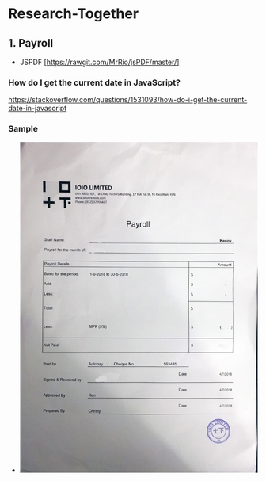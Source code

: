 # Research-Together

## 1. Payroll
* JSPDF [https://rawgit.com/MrRio/jsPDF/master/]

### How do I get the current date in JavaScript?
https://stackoverflow.com/questions/1531093/how-do-i-get-the-current-date-in-javascript

### Sample
* ![alt text](https://github.com/ioio-creative/Research-Together/blob/master/reference/Payroll%20Example.jpg)

